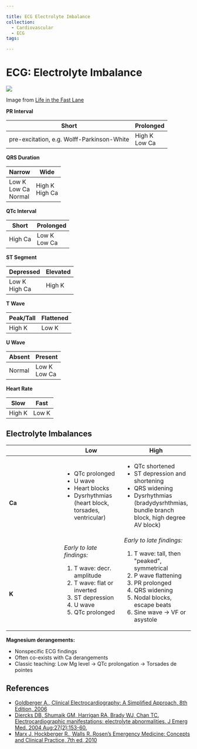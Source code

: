 ```yaml
---

title: ECG Electrolyte Imbalance
collection:
  - Cardiovascular
  - ECG
tags:

---
```


# ECG: Electrolyte Imbalance

![](https://d2p53dh3qxfm0x.cloudfront.net/uploads/img/1jy/7/7/53badf94d7ae282060447410/640.png)

Image from [Life in the Fast Lane](http://lifeinthefastlane.com/wp-content/uploads/2011/01/waves-of-the-ecg.gif)

**PR Interval**

| Short | Prolonged |
|-------|-----------|
| pre-excitation, e.g. Wolff-Parkinson-White | High K <br>Low Ca |

**QRS Duration**

| Narrow | Wide |
|-------|-----------|
| Low K <br> Low Ca <br>Normal | High K <br>High Ca |

**QTc Interval**

| Short | Prolonged |
|-------|-----------|
| High Ca | Low K <br>Low Ca |

**ST Segment**

| Depressed | Elevated |
|-------|-----------|
| Low K <br>High Ca | High K |

**T Wave**   

| Peak/Tall | Flattened |
|-------|-----------|
| High K | Low K |

**U Wave**   

| Absent | Present |
|-------|-----------|
| Normal | Low K <br>Low Ca |

**Heart Rate**   

| Slow | Fast |
|-------|-----------|
| High K | Low K |                                                                        

## Electrolyte Imbalances

<table>
<colgroup>
<col width="33%" />
<col width="33%" />
<col width="33%" />
</colgroup>
<thead>
<tr class="header">
<th> </th>
<th><strong>Low</strong></th>
<th><strong>High</strong></th>
</tr>
</thead>
<tbody>
<tr class="odd">
<td><br />
<br />
<strong>Ca</strong></td>
<td><ul>
<li>QTc prolonged</li>
<li>U wave</li>
<li>Heart blocks</li>
<li>Dysrhythmias (heart block, torsades, ventricular)</li>
</ul></td>
<td><ul>
<li>QTc shortened</li>
<li>ST depression and shortening</li>
<li>QRS widening</li>
<li>Dysrhythmias (bradydysrhthmias, bundle branch block, high degree AV block)</li>
</ul></td>
</tr>
<tr class="even">
<td><br />
<br />
<br />
<strong>K</strong></td>
<td><em>Early to late findings:</em>
<ol>
<li>T wave: decr. amplitude</li>
<li>T wave: flat or inverted</li>
<li>ST depression</li>
<li>U wave</li>
<li>QTc prolonged</li>
</ol></td>
<td><em>Early to late findings:</em>
<ol>
<li>T wave: tall, then &quot;peaked&quot;, symmetrical</li>
<li>P wave flattening</li>
<li>PR prolonged</li>
<li>QRS widening</li>
<li>Nodal blocks, escape beats</li>
<li>Sine wave → VF or asystole</li>
</ol></td>
</tr>
</tbody>
</table>

**Magnesium derangements:**

-   Nonspecific ECG findings
-   Often co-exists with Ca derangements
-   Classic teaching: Low Mg level → QTc prolongation → Torsades de pointes

## References

-   [Goldberger A., Clinical Electrocardiography: A Simplified Approach, 8th Edition, 2006](None)
-   [Diercks DB, Shumaik GM, Harrigan RA, Brady WJ, Chan TC. Electrocardiographic manifestations: electrolyte abnormalities. J Emerg Med. 2004 Aug;27(2):153-60.](https://www.ncbi.nlm.nih.gov/pubmed/?term=15261358)
-   [Marx J, Hockberger R., Walls R.,Rosen’s Emergency Medicine: Concepts and Clinical Practice, 7th ed, 2010](None)
